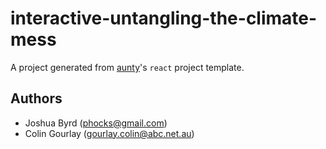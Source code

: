 # interactive-untangling-the-climate-mess

A project generated from [aunty](https://github.com/abcnews/aunty)'s `react` project template.

## Authors

- Joshua Byrd ([phocks@gmail.com](mailto:phocks@gmail.com))
- Colin Gourlay ([gourlay.colin@abc.net.au](mailto:gourlay.colin@abc.net.au))
